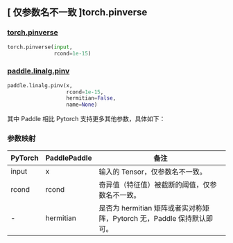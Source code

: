 ## [ 仅参数名不一致 ]torch.pinverse
### [torch.pinverse](https://pytorch.org/docs/stable/generated/torch.pinverse.html?highlight=pinverse#torch.pinverse)

```python
torch.pinverse(input,
               rcond=1e-15)
```

### [paddle.linalg.pinv](https://www.paddlepaddle.org.cn/documentation/docs/zh/develop/api/paddle/linalg/pinv_cn.html#pinv)

```python
paddle.linalg.pinv(x,
                   rcond=1e-15,
                   hermitian=False,
                   name=None)
```

其中 Paddle 相比 Pytorch 支持更多其他参数，具体如下：
### 参数映射
| PyTorch       | PaddlePaddle | 备注                                                   |
| ------------- | ------------ | ------------------------------------------------------ |
| input         | x            | 输入的 Tensor，仅参数名不一致。                   |
| rcond         | rcond        | 奇异值（特征值）被截断的阈值，仅参数名不一致。        |
| -             | hermitian    | 是否为 hermitian 矩阵或者实对称矩阵，Pytorch 无，Paddle 保持默认即可。|
